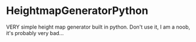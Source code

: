 # HeightmapGeneratorPython
VERY simple height map generator built in python. Don't use it, I am a noob, it's probably very bad...
